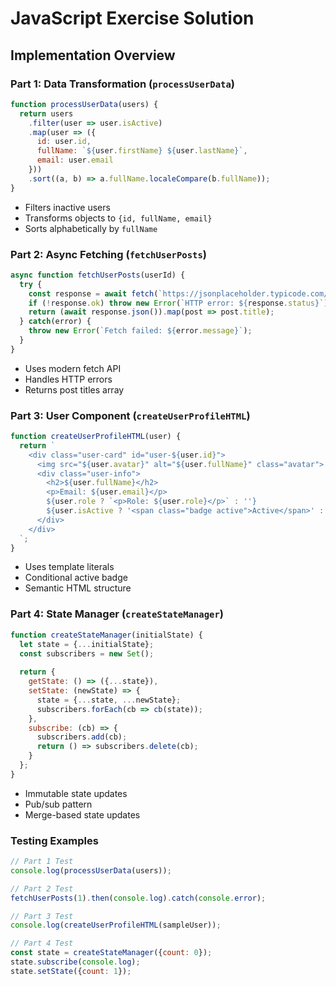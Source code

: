 # JavaScript Exercise Solution

## Implementation Overview

### Part 1: Data Transformation (`processUserData`)
```javascript
function processUserData(users) {
  return users
    .filter(user => user.isActive)
    .map(user => ({
      id: user.id,
      fullName: `${user.firstName} ${user.lastName}`,
      email: user.email
    }))
    .sort((a, b) => a.fullName.localeCompare(b.fullName));
}
```
- Filters inactive users
- Transforms objects to `{id, fullName, email}`
- Sorts alphabetically by `fullName`

### Part 2: Async Fetching (`fetchUserPosts`)
```javascript
async function fetchUserPosts(userId) {
  try {
    const response = await fetch(`https://jsonplaceholder.typicode.com/posts?userId=${userId}`);
    if (!response.ok) throw new Error(`HTTP error: ${response.status}`);
    return (await response.json()).map(post => post.title);
  } catch(error) {
    throw new Error(`Fetch failed: ${error.message}`);
  }
}
```
- Uses modern fetch API
- Handles HTTP errors
- Returns post titles array

### Part 3: User Component (`createUserProfileHTML`)
```javascript
function createUserProfileHTML(user) {
  return `
    <div class="user-card" id="user-${user.id}">
      <img src="${user.avatar}" alt="${user.fullName}" class="avatar">
      <div class="user-info">
        <h2>${user.fullName}</h2>
        <p>Email: ${user.email}</p>
        ${user.role ? `<p>Role: ${user.role}</p>` : ''}
        ${user.isActive ? '<span class="badge active">Active</span>' : ''}
      </div>
    </div>
  `;
}
```
- Uses template literals
- Conditional active badge
- Semantic HTML structure

### Part 4: State Manager (`createStateManager`)
```javascript
function createStateManager(initialState) {
  let state = {...initialState};
  const subscribers = new Set();
  
  return {
    getState: () => ({...state}),
    setState: (newState) => {
      state = {...state, ...newState};
      subscribers.forEach(cb => cb(state));
    },
    subscribe: (cb) => {
      subscribers.add(cb);
      return () => subscribers.delete(cb);
    }
  };
}
```
- Immutable state updates
- Pub/sub pattern
- Merge-based state updates

### Testing Examples
```javascript
// Part 1 Test
console.log(processUserData(users)); 

// Part 2 Test
fetchUserPosts(1).then(console.log).catch(console.error);

// Part 3 Test
console.log(createUserProfileHTML(sampleUser));

// Part 4 Test
const state = createStateManager({count: 0});
state.subscribe(console.log);
state.setState({count: 1});
